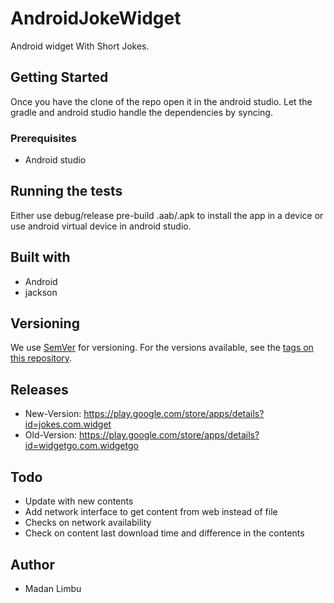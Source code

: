# AndroidJokeWidget
Android widget With Short Jokes.

## Getting Started

Once you have the clone of the repo open it in the android studio. Let the gradle and android studio handle the dependencies by syncing.

### Prerequisites

- Android studio

## Running the tests

Either use debug/release pre-build .aab/.apk to install the app in a device or use android virtual device in android studio.

## Built with

- Android
- jackson

## Versioning

We use [SemVer](https://semver.org/) for versioning. For the versions available, see the [tags on this repository](https://github.com/madan95/dockerTemple/tags).

## Releases
- New-Version: https://play.google.com/store/apps/details?id=jokes.com.widget
- Old-Version: https://play.google.com/store/apps/details?id=widgetgo.com.widgetgo

## Todo
- Update with new contents
- Add network interface to get content from web instead of file
- Checks on network availability
- Check on content last download time and difference in the contents

## Author
- Madan Limbu
